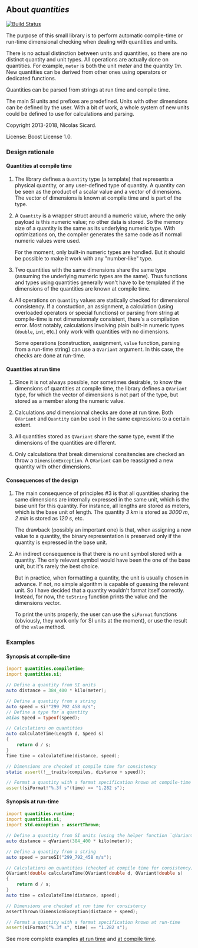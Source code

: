 ## About _quantities_

[![Build Status](https://travis-ci.org/biozic/quantities.svg?branch=master)](https://travis-ci.org/biozic/quantities)

The purpose of this small library is to perform automatic compile-time or
run-time dimensional checking when dealing with quantities and units.

There is no actual distinction between units and quantities, so there are no
distinct quantity and unit types. All operations are actually done on
quantities. For example, `meter` is both the unit _meter_ and the quantity _1m_.
New quantities can be derived from other ones using operators or dedicated
functions.

Quantities can be parsed from strings at run time and compile time.

The main SI units and prefixes are predefined. Units with other dimensions can
be defined by the user. With a bit of work, a whole system of new units could be
defined to use for calculations and parsing.

Copyright 2013-2018, Nicolas Sicard.

License: Boost License 1.0.


### Design rationale

#### Quantities at compile time

1. The library defines a `Quantity` type (a template) that represents a physical
   quantity, or any user-defined type of quantity. A quantity can be seen as the
   product of a scalar value and a vector of dimensions. The vector of
   dimensions is known at compile time and is part of the type.

2. A `Quantity` is a wrapper struct around a numeric value, where the only
   payload is this numeric value; no other data is stored. So the memory size of
   a quantity is the same as its underlying numeric type. With optimizations on,
   the compiler generates the same code as if normal numeric values were used.

    For the moment, only built-in numeric types are handled. But it should be
possible to make it work with any "number-like" type.

3. Two quantities with the same dimensions share the same type (assuming the
   underlying numeric types are the same). Thus functions and types using
   quantities generally won't have to be templated if the dimensions of the
   quantities are known at compile time.

4. All operations on `Quantity` values are statically checked for dimensional
   consistency. If a constuction, an assignment, a calculation (using overloaded
   operators or special functions) or parsing from string at compile-time is not
   dimensionnaly consistent, there's a compilation error. Most notably,
   calculations involving plain built-in numeric types (`double`, `int`, etc.)
   only work with quantities with no dimensions.

    Some operations (construction, assignment, `value` function, parsing from a
   run-time string) can use a `QVariant` argument. In this case, the checks are
   done at run-time.

#### Quantities at run time

1. Since it is not always possible, nor sometimes desirable, to know the
   dimensions of quantities at compile time, the library defines a `QVariant`
   type, for which the vector of dimensions is not part of the type, but stored
   as a member along the numeric value.

2. Calculations *and* dimensionnal checks are done at run time. Both `QVariant`
   and `Quantity` can be used in the same expressions to a certain extent.

3. All quantities stored as `QVariant` share the same type, event if the
   dimensions of the quantities are different.

4. Only calculations that break dimensional consitencies are checked an throw a
   `DimensionException`. A `QVariant` can be reassigned a new quantity with
   other dimensions.


#### Consequences of the design 

1. The main consequence of principles #3 is that all quantities sharing the same
   dimensions are internally expressed in the same unit, which is the base unit
   for this quantity. For instance, all lengths are stored as meters, which is
   the base unit of length. The quantity _3&nbsp;km_ is stored as _3000&nbsp;m_,
   _2&nbsp;min_ is stored as _120&nbsp;s_, etc.

    The drawback (possibly an important one) is that, when assigning a
new value to a quantity, the binary representation is preserved only if the
quantity is expressed in the base unit.

2. An indirect consequence is that there is no unit symbol stored with a
   quantity. The only relevant symbol would have been the one of the base unit,
   but it's rarely the best choice.

    But in practice, when formatting a quantity, the unit is usually chosen in
advance. If not, no simple algorithm is capable of guessing the relevant unit.
So I have decided that a quantity wouldn't format itself correctly. Instead, for
now, the `toString` function prints the value and the dimensions vector.

    To print the units properly, the user can use the `siFormat` functions
(obviously, they work only for SI units at the moment), or use the result of the
`value` method.

### Examples

#### Synopsis at compile-time

```d
import quantities.compiletime;
import quantities.si;

// Define a quantity from SI units
auto distance = 384_400 * kilo(meter);

// Define a quantity from a string
auto speed = si!"299_792_458 m/s";
// Define a type for a quantity
alias Speed = typeof(speed);

// Calculations on quantities
auto calculateTime(Length d, Speed s)
{
    return d / s;
}
Time time = calculateTime(distance, speed);

// Dimensions are checked at compile time for consistency
static assert(!__traits(compiles, distance + speed));

// Format a quantity with a format specification known at compile-time
assert(siFormat!"%.3f s"(time) == "1.282 s");
``` 

#### Synopsis at run-time

```d
import quantities.runtime;
import quantities.si;
import std.exception : assertThrown;

// Define a quantity from SI units (using the helper function `qVariant`)
auto distance = qVariant(384_400 * kilo(meter));

// Define a quantity from a string
auto speed = parseSI("299_792_458 m/s");

// Calculations on quantities (checked at compile time for consistency)
QVariant!double calculateTime(QVariant!double d, QVariant!double s)
{
    return d / s;
}
auto time = calculateTime(distance, speed);

// Dimensions are checked at run time for consistency
assertThrown!DimensionException(distance + speed);

// Format a quantity with a format specification known at run-time
assert(siFormat("%.3f s", time) == "1.282 s");
```

See more complete examples [at run
time](https://github.com/biozic/quantities/blob/master/source/quantities/runtime.d#L13)
and [at compile
time](https://github.com/biozic/quantities/blob/master/source/quantities/compiletime.d#L12).

